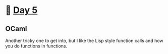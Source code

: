 # 🎁 [Day 5](https://adventofcode.com/2020/day/5)

## OCaml

Another tricky one to get into, but I like the Lisp style function calls and how you do functions in functions.
